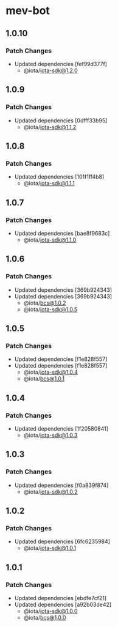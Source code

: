 # mev-bot

## 1.0.10

### Patch Changes

- Updated dependencies [fef99d377f]
  - @iota/iota-sdk@1.2.0

## 1.0.9

### Patch Changes

- Updated dependencies [0dfff33b95]
  - @iota/iota-sdk@1.1.2

## 1.0.8

### Patch Changes

- Updated dependencies [101f1ff4b8]
  - @iota/iota-sdk@1.1.1

## 1.0.7

### Patch Changes

- Updated dependencies [bae8f9683c]
  - @iota/iota-sdk@1.1.0

## 1.0.6

### Patch Changes

- Updated dependencies [369b924343]
- Updated dependencies [369b924343]
  - @iota/bcs@1.0.2
  - @iota/iota-sdk@1.0.5

## 1.0.5

### Patch Changes

- Updated dependencies [f1e828f557]
- Updated dependencies [f1e828f557]
  - @iota/iota-sdk@1.0.4
  - @iota/bcs@1.0.1

## 1.0.4

### Patch Changes

- Updated dependencies [1f20580841]
  - @iota/iota-sdk@1.0.3

## 1.0.3

### Patch Changes

- Updated dependencies [f0a839f874]
  - @iota/iota-sdk@1.0.2

## 1.0.2

### Patch Changes

- Updated dependencies [6fc6235984]
  - @iota/iota-sdk@1.0.1

## 1.0.1

### Patch Changes

- Updated dependencies [ebdfe7cf21]
- Updated dependencies [a92b03de42]
  - @iota/iota-sdk@1.0.0
  - @iota/bcs@1.0.0
